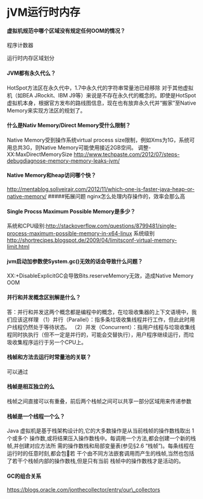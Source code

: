 # jVM运行时内存
#### 虚拟机规范中哪个区域没有规定任何OOM的情况？
程序计数器

运行时内存区域划分






#### JVM都有永久代么？
HotSpot方法区在永久代中，1.7中永久代的字符串常量池已经移除
对于其他虚拟机（如BEA
JRockit、IBM J9等）来说是不存在永久代的概念的。即使是HotSpot虚拟机本身，根据官方发布的路线图信息，现在也有放弃永久代并“搬家”至Native
Memory来实现方法区的规划了。

#### 什么是Nativ Memory/Direct Memory受什么限制？
Native Memory受到操作系统virtual process size限制，例如Xms为1G，系统可用总共3G，则Native Memory可能使用接近2GB空间。
调整-XX:MaxDirectMemorySize
http://www.techpaste.com/2012/07/steps-debugdiagnose-memory-memory-leaks-jvm/


#### Native Memory和heap访问哪个快？
http://mentablog.soliveirajr.com/2012/11/which-one-is-faster-java-heap-or-native-memory/
#####拓展问题
nginx怎么处理内存操作的，效率会那么高

#### Single Procss Maximum Possible Memory是多少？
系统和CPU级别:http://stackoverflow.com/questions/8799481/single-process-maximum-possible-memory-in-x64-linux
系统级别
http://shortrecipes.blogspot.de/2009/04/limitsconf-virtual-memory-limit.html

#### jvm启动加参数使System.gc()无效的话会导致什么问题？
XX:+DisableExplicitGC会导致Bits.reserveMemory无效，造成Native Memory OOM



#### 并行和并发概念区别解是什么？

答：并行和并发这两个概念都是编程中的概念，在垃圾收集器的上下文语境中，我们应该这样理
	（1）并行（Parallel）：指多条垃圾收集线程并行工作，但此此时用户线程仍然处于等待状态。
	（2）并发（Concurrent）：指用户线程与垃圾收集线程同时执执行（但不一定是并行的，可能会交替执行），用户程序继续运行，而垃圾收集程序运行于另一个CPU上。

#### 栈帧和方法去运行时常量池的关联？
可以通过

#### 栈帧是相互独立的么
栈帧之间直接可以有重叠，前后两个栈帧之间可以共享一部分区域用来传递参数

#### 栈帧是一个线程一个么？
Java 虚拟机是基于栈架构设计的,它的大多数操作是从当前栈帧的操作数栈取出 1 个或多个 操作数,或将结果压入操作数栈中。每调用一个方法,都会创建一个新的栈帧,并创建对应方法所 需的操作数栈和局部变量表(参见§2.6 “栈帧”)。每条线程在运行时的任意时刻,都会包󿰄若 干个由不同方法嵌套调用而产生的栈帧,当然也包括了若干个栈帧内部的操作数栈,但是只有当前 栈帧中的操作数栈才是活动的。

#### GC的组合关系
https://blogs.oracle.com/jonthecollector/entry/our\_collectors

